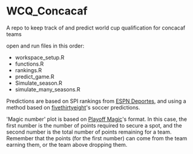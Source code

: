 # WCQ_Concacaf
A repo to keep track of and predict world cup qualification for concacaf teams


open and run files in this order:  
* workspace_setup.R
* functions.R
* rankings.R
* predict_game.R
* Simulate_season.R
* simulate_many_seasons.R

Predictions are based on SPI rankings from [ESPN Deportes](http://espndeportes.espn.com/futbol/spi/rankings/_/view/region/group/concacaf), and using a method based on [fivethirtyeight](https://fivethirtyeight.com/methodology/how-our-club-soccer-predictions-work/)'s soccer predictions.  

'Magic number' plot is based on [Playoff Magic](https://www.playoffmagic.com/fifa/major-league-soccer/)'s format. In this case, the first number is the number of points required to secure a spot, and the second number is the total number of points remaining for a team. Remember that the points (for the first number) can come from the team earning them, or the team above dropping them.
